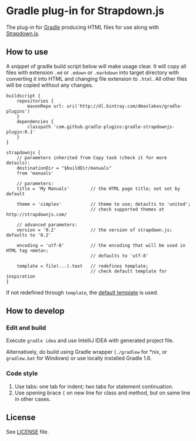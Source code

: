# Gradle plug-in for Strapdown.js

The plug-in for [Gradle](http://www.gradle.org/) producing HTML files for use along with [Strapdown.js](http://strapdownjs.com/).

## How to use

A snippet of gradle build script below will make usage clear. It will copy all files with extension `.md` or `.mdown` or `.markdown` into target directory with converting it into HTML and changing file extension to `.html`. All other files will be copied without any changes.

    buildscript {
        repositories {
            mavenRepo url: uri('http://dl.bintray.com/dmaslakov/gradle-plugins')
        }
        dependencies {
            classpath 'com.github.gradle-plugins:gradle-strapdownjs-plugin:0.1'
        }
    }

    strapdownjs {
        // parameters inherited from Copy task (check it for more details):
        destinationDir = "$buildDir/manuals"
        from 'manuals'

        // parameters:
        title = 'My Manuals'        // the HTML page title; not set by default

        theme = 'simplex'           // theme to use; detaults to 'united';
                                    // check supported themes at http://strapdownjs.com/

        // advanced parameters:
        version = '0.2'             // the version of strapdown.js; defaults to '0.2'

        encoding = 'utf-8'          // the encoding that will be used in HTML tag <meta>;
                                    // defaults to 'utf-8'

        template = file(...).text   // redefines template;
                                    // check default template for inspiration
    }

If not redefined through `template`, the [default template](src/main/resources/com/github/gradle-plugins/strapdownjs/default.html) is used.

## How to develop
### Edit and build
Execute `gradle idea` and use IntelliJ IDEA with generated project file.

Alternatively, do build using Gradle wrapper (`./gradlew` for *nix, or `gradlew.bat` for Windows) or use locally installed Gradle 1.6.

### Code style
1. Use tabs: one tab for indent; two tabs for statement continuation.
2. Use opening brace `{` on new line for class and method, but on same line in other cases.

## License
See [LICENSE](LICENSE) file.
